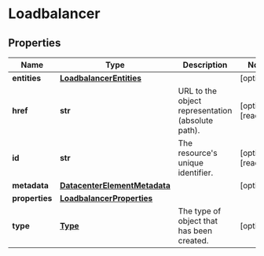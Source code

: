 # Loadbalancer

## Properties
| Name | Type | Description | Notes |
| ------------ | ------------- | ------------- | ------------- |
| **entities** | [**LoadbalancerEntities**](LoadbalancerEntities.md) |  | [optional]  |
| **href** | **str** | URL to the object representation (absolute path). | [optional] [readonly]  |
| **id** | **str** | The resource&#39;s unique identifier. | [optional] [readonly]  |
| **metadata** | [**DatacenterElementMetadata**](DatacenterElementMetadata.md) |  | [optional]  |
| **properties** | [**LoadbalancerProperties**](LoadbalancerProperties.md) |  |  |
| **type** | [**Type**](Type.md) | The type of object that has been created. | [optional]  |


